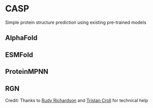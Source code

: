 # CASP
Simple protein structure prediction using existing pre-trained models

## AlphaFold

## ESMFold

## ProteinMPNN

## RGN

Credit: Thanks to [Rudy Richardson](https://www.linkedin.com/in/rudy-richardson-562a5911/) and [Tristan Croll](https://www.linkedin.com/in/tristan-croll/) for technical help
